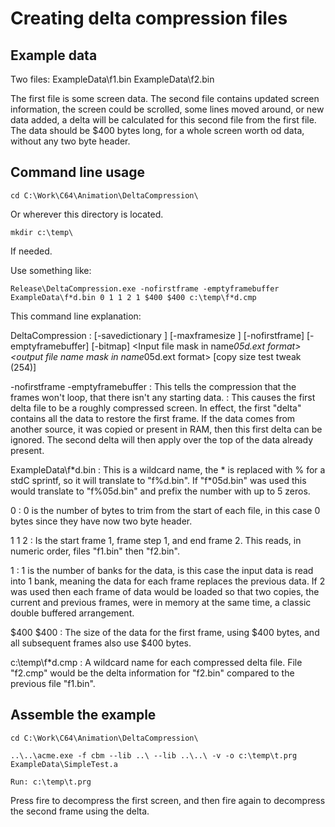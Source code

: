 Creating delta compression files
================================


Example data
------------

Two files:
	ExampleData\f1.bin
	ExampleData\f2.bin

The first file is some screen data. The second file contains updated screen information, the screen could be scrolled, some lines moved around, or new data added, a delta will be calculated for this second file from the first file. The data should be $400 bytes long, for a whole screen worth od data, without any two byte header.


Command line usage
------------------

```
cd C:\Work\C64\Animation\DeltaCompression\
```

Or wherever this directory is located.

```
mkdir c:\temp\
```

If needed.

Use something like:

```
Release\DeltaCompression.exe -nofirstframe -emptyframebuffer ExampleData\f*d.bin 0 1 1 2 1 $400 $400 c:\temp\f*d.cmp
```

This command line explanation:

DeltaCompression : [-savedictionary <max len> <filename>] [-maxframesize <bytes>] [-nofirstframe] [-emptyframebuffer] [-bitmap] <Input file mask in name*05d.ext format> <byte offset for start> <start frame number> <frame step> <end frame number> <number of banks> <first frame size> <other frame size> <output file name mask in name*05d.ext format> [copy size test tweak (254)]


-nofirstframe -emptyframebuffer
: This tells the compression that the frames won't loop, that there isn't any starting data.
: This causes the first delta file to be a roughly compressed screen. In effect, the first "delta" contains all the data to restore the first frame. If the data comes from another source, it was copied or present in RAM, then this first delta can be ignored. The second delta will then apply over the top of the data already present.


ExampleData\f\*d.bin
: This is a wildcard name, the * is replaced with % for a stdC sprintf, so it will translate to "f%d.bin". If "f*05d.bin" was used this would translate to "f%05d.bin" and prefix the number with up to 5 zeros.


0
: 0 is the number of bytes to trim from the start of each file, in this case 0 bytes since they have now two byte header.


1 1 2
: Is the start frame 1, frame step 1, and end frame 2. This reads, in numeric order, files "f1.bin" then "f2.bin".


1
: 1 is the number of banks for the data, is this case the input data is read into 1 bank, meaning the data for each frame replaces the previous data. If 2 was used then each frame of data would be loaded so that two copies, the current and previous frames, were in memory at the same time, a classic double buffered arrangement.


$400 $400
: The size of the data for the first frame, using $400 bytes, and all subsequent frames also use $400 bytes.


c:\temp\f*d.cmp
: A wildcard name for each compressed delta file. File "f2.cmp" would be the delta information for "f2.bin" compared to the previous file "f1.bin".


Assemble the example
--------------------

```
cd C:\Work\C64\Animation\DeltaCompression\

..\..\acme.exe -f cbm --lib ..\ --lib ..\..\ -v -o c:\temp\t.prg ExampleData\SimpleTest.a

Run: c:\temp\t.prg
```

Press fire to decompress the first screen, and then fire again to decompress the second frame using the delta.
